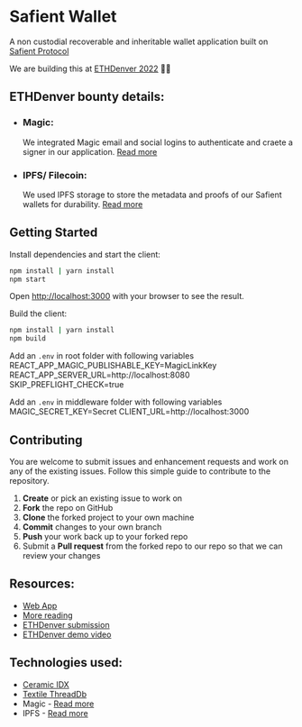 # Safient Wallet

A non custodial recoverable and inheritable wallet application built on [Safient Protocol](https://safient.io)

We are building this at [ETHDenver 2022](https://www.ethdenver.com) 👨‍🏭

## ETHDenver bounty details:
- ### Magic:
    
    We integrated Magic email and social logins to authenticate and craete a signer in our application. [Read more](./tech/magic.md)

- ### IPFS/ Filecoin:
    
    We used IPFS storage to store the metadata and proofs of our Safient wallets for durability. [Read more](./tech/ipfs.md)


## Getting Started

Install dependencies and start the client:

```bash
npm install | yarn install
npm start
```

Open [http://localhost:3000](http://localhost:3000) with your browser to see the result.

Build the client:

```bash
npm install | yarn install
npm build
```

Add an `.env` in root folder with following variables
REACT_APP_MAGIC_PUBLISHABLE_KEY=MagicLinkKey
REACT_APP_SERVER_URL=http://localhost:8080
SKIP_PREFLIGHT_CHECK=true

Add an `.env` in middleware folder with following variables
MAGIC_SECRET_KEY=Secret
CLIENT_URL=http://localhost:3000

## Contributing

You are welcome to submit issues and enhancement requests and work on any of the existing issues. Follow this simple guide to contribute to the repository.

1.  **Create** or pick an existing issue to work on
2.  **Fork** the repo on GitHub
3.  **Clone** the forked project to your own machine
4.  **Commit** changes to your own branch
5.  **Push** your work back up to your forked repo
6.  Submit a **Pull request** from the forked repo to our repo so that we can review your changes

## Resources:

- [Web App](https://wallet.safient.io/gm)
- [More reading](https://resources.safient.io/wallet)
- [ETHDenver submission](https://dorahacks.io/buidl/2222)
- [ETHDenver demo video](https://youtu.be/19Dph5wR0DM)   

## Technologies used:

- [Ceramic IDX](https://idx.xyz/)
- [Textile ThreadDb](https://docs.textile.io/threads/)
- Magic - [Read more](./tech/magic.md)
- IPFS - [Read more](./tech/ipfs.md)
